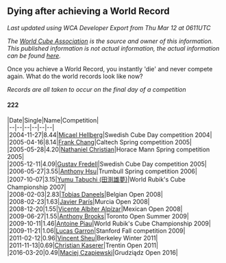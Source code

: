 ## Dying after achieving a World Record 

*Last updated using WCA Developer Export from Thu Mar 12 at 0611UTC*

*The [World Cube Association](https://www.worldcubeassociation.org) is the source and owner of this information. This published information is not actual information, the actual information can be found [here](https://www.worldcubeassociation.org/results).*

Once you achieve a World Record, you instantly 'die' and never compete again. What do the world records look like now?

*Records are all taken to occur on the final day of a competition*

#### 222

|Date|Single|Name|Competition|  
|--|--|--|--|--|--|  
|2004-11-27|8.44|[Micael Hellberg](https://www.worldcubeassociation.org/persons/2004HELL01)|Swedish Cube Day competition 2004|  
|2005-04-16|8.14|[Frank Chang](https://www.worldcubeassociation.org/persons/2004CHAN02)|Caltech Spring competition 2005|  
|2005-05-28|4.20|[Nathaniel Christian](https://www.worldcubeassociation.org/persons/2005CHRI02)|Horace Mann Spring competition 2005|  
|2005-12-11|4.09|[Gustav Fredell](https://www.worldcubeassociation.org/persons/2004FRED01)|Swedish Cube Day competition 2005|  
|2006-05-27|3.55|[Anthony Hsu](https://www.worldcubeassociation.org/persons/2005HSUA01)|Trumbull Spring competition 2006|  
|2007-10-07|3.15|[Yumu Tabuchi (田渕雄夢)](https://www.worldcubeassociation.org/persons/2006TABU02)|World Rubik's Cube Championship 2007|  
|2008-02-03|2.83|[Tobias Daneels](https://www.worldcubeassociation.org/persons/2006DANE02)|Belgian Open 2008|  
|2008-02-23|1.63|[Javier París](https://www.worldcubeassociation.org/persons/2005PARI01)|Murcia Open 2008|  
|2008-12-20|1.55|[Vicente Albíter Alpízar](https://www.worldcubeassociation.org/persons/2008ALPI01)|Mexican Open 2008|  
|2009-06-27|1.55|[Anthony Brooks](https://www.worldcubeassociation.org/persons/2008SEAR01)|Toronto Open Summer 2009|  
|2009-10-11|1.46|[Antoine Piau](https://www.worldcubeassociation.org/persons/2008PIAU01)|World Rubik's Cube Championship 2009|  
|2009-11-21|1.06|[Lucas Garron](https://www.worldcubeassociation.org/persons/2006GARR01)|Stanford Fall competition 2009|  
|2011-02-12|0.96|[Vincent Sheu](https://www.worldcubeassociation.org/persons/2006SHEU01)|Berkeley Winter 2011|  
|2011-11-13|0.69|[Christian Kaserer](https://www.worldcubeassociation.org/persons/2009KASE02)|Trentin Open 2011|  
|2016-03-20|0.49|[Maciej Czapiewski](https://www.worldcubeassociation.org/persons/2014CZAP01)|Grudziądz Open 2016|  
